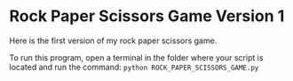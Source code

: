 # Rock Paper Scissors Game Version 1

Here is the first version of my rock paper scissors game. 

To run this program, open a terminal in the folder where your script is located and run the command:
 `python ROCK_PAPER_SCISSORS_GAME.py`
